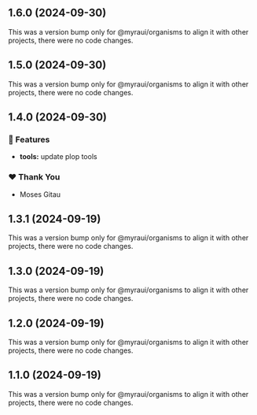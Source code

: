 ## 1.6.0 (2024-09-30)

This was a version bump only for @myraui/organisms to align it with other projects, there were no code changes.

## 1.5.0 (2024-09-30)

This was a version bump only for @myraui/organisms to align it with other projects, there were no code changes.

## 1.4.0 (2024-09-30)


### 🚀 Features

- **tools:** update plop tools


### ❤️  Thank You

- Moses Gitau

## 1.3.1 (2024-09-19)

This was a version bump only for @myraui/organisms to align it with other projects, there were no code changes.

## 1.3.0 (2024-09-19)

This was a version bump only for @myraui/organisms to align it with other projects, there were no code changes.

## 1.2.0 (2024-09-19)

This was a version bump only for @myraui/organisms to align it with other projects, there were no code changes.

## 1.1.0 (2024-09-19)

This was a version bump only for @myraui/organisms to align it with other projects, there were no code changes.